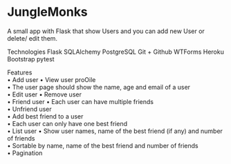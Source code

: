 # JungleMonks
A small app with Flask that show Users and you can add new User or delete/ edit them. 

Technologies
    Flask
    SQLAlchemy
    PostgreSQL
    Git + Github
    WTForms
    Heroku
    Bootstrap
    pytest
    
Features  
• Add  user 
• View  user proOile  
• The  user  page  should  show  the  name,  age  and  email  of  a  user   
• Edit  user 
• Remove  user  
• Friend  user 
• Each  user  can  have  multiple  friends  
• Unfriend  user  
• Add  best  friend  to  a  user  
• Each  user  can  only  have  one  best  friend  
• List  user 
• Show  user  names,  name  of  the  best  friend  (if  any)  and  number  of  friends  
• Sortable  by  name,  name  of  the  best  friend  and  number  of  friends  
• Pagination  



